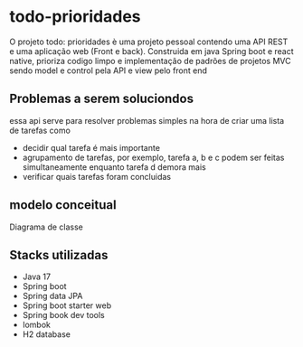 # todo-prioridades
O projeto todo: prioridades è uma projeto pessoal contendo uma API REST e uma aplicação web (Front e back). Construida em java Spring boot e react native, prioriza codigo limpo e implementação de padrões de projetos MVC sendo model e control pela API e view pelo front end

## Problemas a serem soluciondos

essa api serve para resolver problemas simples na hora de criar uma lista de tarefas como

- decidir qual tarefa é mais importante
- agrupamento de tarefas, por exemplo, tarefa a, b e c podem ser feitas simultaneamente enquanto tarefa d demora mais
- verificar quais tarefas foram concluidas

## modelo conceitual
Diagrama de classe

## Stacks utilizadas

- Java 17
- Spring boot
- Spring data JPA
- Spring boot starter web
- Spring book dev tools
- lombok
- H2 database


